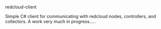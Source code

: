 redcloud-client

Simple C# client for communicating with redcloud nodes, controllers, and collectors.  A work very much in progress.....